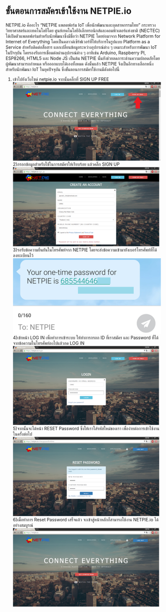 # ขั้นตอนการสมัครเข้าใช้งาน NETPIE.io

NETPIE.io คืออะไร
“NETPIE แพลตฟอร์ม IoT เพื่อนักพัฒนาและอุตสาหกรรมไทย” กระทรวงวิทยาศาสตร์และเทคโนโลยีโดย ศูนย์เทคโนโลยีอิเล็กทรอนิกส์และคอมพิวเตอร์แห่งชาติ \(NECTEC\) ได้เปิดตัวแพลตฟอร์มสำหรับนักพัฒนาซึ่งมีชื่อว่า NETPIE โดยย่อมาจาก Network Platform for Internet of Everything โดยเป็นคลาวด์เซิร์ฟเวอร์ที่ให้บริการในรูปแบบ Platform as a Service สำหรับติดต่อสื่อสาร แลกเปลี่ยนข้อมูลระหว่างอุปกรณ์ต่าง ๆ เหมาะสำหรับการพัฒนา IoT ในปัจจุบัน โดยรองรับการเชื่อมต่อผ่านอุปกรณ์ต่าง ๆ อาทิเช่น Arduino, Raspberry PI, ESP8266, HTML5 และ Node JS เป็นต้น NETPIE นั้นยังช่วยลดภาระด้านความปลอดภัยโดยผู้พัฒนาสามารถกำหนด หรือออกแบบได้เองทั้งหมด ดังนั้นแล้ว NETPIE จึงเป็นอีกทางเลือกหนึ่งสำหรับนักพัฒนา IoT ในยุคปัจจุบัน ซึ่งขั้นตอนการสมัครใช้งานมีดังต่อไปนี้

1. เข้าไปยังเว็บไซด์ netpie.io จากนั้นคลิ๊กที่ SIGN UP FREE
  ![mainpage](regisnetpie1.png)
  2\)กรอกข้อมูลสำหรับใช้ในการสมัครให้เรียบร้อย แล้วคลิ๊ก SIGN UP
  ![signup](regisnetpie2.png)
  3\)รอรับข้อความยืนยันในโทรศัพท์จาก NETPIE โดยจะส่งข้อความเข้ามายังเบอร์โทรศัพท์ที่ได้ลงทะเบียนไว้
  ![](regisnetpie3.png)
  4\)เข้าหน้า LOG IN เพื่อทำการเข้าระบบ ให้ทำการกรอก ID ที่เราสมัคร และ Password ที่ได้จากข้อความในโทรศัพท์ลงไปแล้วกด LOG IN
  ![](/regisnetpie4.png)
  5\)จากนั้นจะได้หน้า RESET Password ซึ่งให้เราใส่รหัสใหม่ของเรา เพื่อง่ายต่อการเข้าใช้งานในครั้งต่อไป
  ![resetpw](regisnetpie5.png)
  6\)เมื่อทำการ Reset Password เสร็จแล้ว จะเข้าสู่หน้าหลักก็สามารถใช้งาน NETPIE.io ได้อย่างสมบูรณ์
  ![success](regisnetpie6.png)

